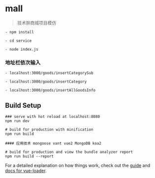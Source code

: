 # mall

> 技术胖商城项目模仿
```
- npm install

- cd service 

- node index.js
```
### 地址栏依次输入 
```
- localhost:3000/goods/insertCategorySub

- localhost:3000/goods/insertCategory

- localhost:3000/goods/insertAllGoodsInfo
```
## Build Setup
```
### serve with hot reload at localhost:8080
npm run dev

# build for production with minification
npm run build

#### 应用技术 mongoose vant vue2 MongoDB koa2

# build for production and view the bundle analyzer report
npm run build --report
```

For a detailed explanation on how things work, check out the [guide](http://vuejs-templates.github.io/webpack/) and [docs for vue-loader](http://vuejs.github.io/vue-loader).
